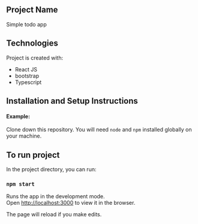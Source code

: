 ## Project Name
Simple todo app

## Technologies
Project is created with:
* React JS
* bootstrap
* Typescript


## Installation and Setup Instructions

#### Example:  

Clone down this repository. You will need `node` and `npm` installed globally on your machine.

## To run project

In the project directory, you can run:

### `npm start`

Runs the app in the development mode.\
Open [http://localhost:3000](http://localhost:3000) to view it in the browser.

The page will reload if you make edits.

